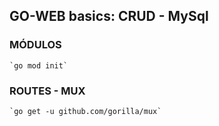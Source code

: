 ## GO-WEB basics: CRUD - MySql
### MÓDULOS
    `go mod init`

### ROUTES - MUX
    `go get -u github.com/gorilla/mux`